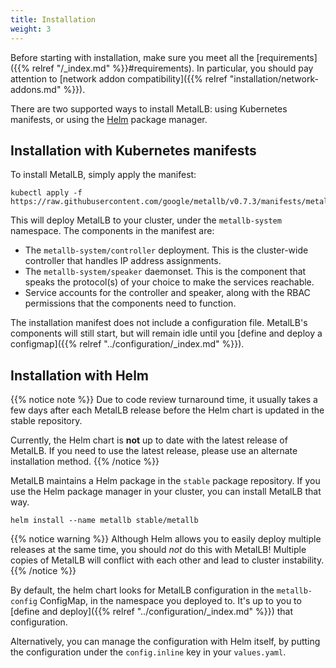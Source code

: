 ```yaml
---
title: Installation
weight: 3
---
```


Before starting with installation, make sure you meet all
the [requirements]({{% relref "/_index.md" %}}#requirements). In
particular, you should pay attention
to
[network addon compatibility]({{% relref "installation/network-addons.md" %}}).

There are two supported ways to install MetalLB: using Kubernetes
manifests, or using the [Helm](https://helm.sh) package manager.

## Installation with Kubernetes manifests

To install MetalLB, simply apply the manifest:

```shell
kubectl apply -f https://raw.githubusercontent.com/google/metallb/v0.7.3/manifests/metallb.yaml
```

This will deploy MetalLB to your cluster, under the `metallb-system`
namespace. The components in the manifest are:

- The `metallb-system/controller` deployment. This is the cluster-wide
  controller that handles IP address assignments.
- The `metallb-system/speaker` daemonset. This is the component that
  speaks the protocol(s) of your choice to make the services
  reachable.
- Service accounts for the controller and speaker, along with the
  RBAC permissions that the components need to function.

The installation manifest does not include a configuration
file. MetalLB's components will still start, but will remain idle
until
you
[define and deploy a configmap]({{% relref "../configuration/_index.md" %}}).

## Installation with Helm

{{% notice note %}}
Due to code review turnaround time, it usually takes a few days after
each MetalLB release before the Helm chart is updated in the stable
repository.

Currently, the Helm chart is **not** up to date with the latest
release of MetalLB. If you need to use the latest release, please use
an alternate installation method.
{{% /notice %}}

MetalLB maintains a Helm package in the `stable` package
repository. If you use the Helm package manager in your cluster, you
can install MetalLB that way.

```
helm install --name metallb stable/metallb
```

{{% notice warning %}}
Although Helm allows you to easily deploy multiple releases at the
same time, you should _not_ do this with MetalLB! Multiple copies of
MetalLB will conflict with each other and lead to cluster instability.
{{% /notice %}}

By default, the helm chart looks for MetalLB configuration in the
`metallb-config` ConfigMap, in the namespace you deployed to. It's up
to you
to [define and deploy]({{% relref "../configuration/_index.md" %}})
that configuration.

Alternatively, you can manage the configuration with Helm itself, by
putting the configuration under the `config.inline` key in your
`values.yaml`.
